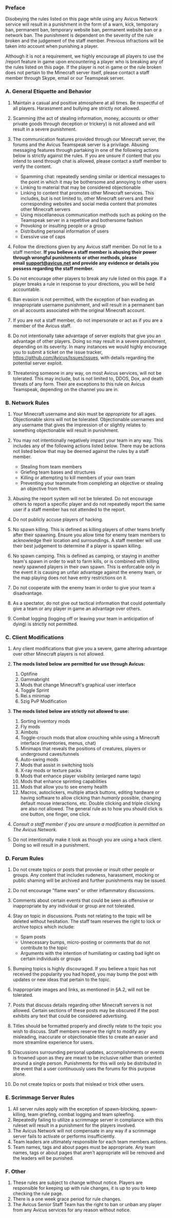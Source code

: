 ﻿### Preface

Disobeying the rules listed on this page while using any Avicus Network service will result in a punishment in the form of a warn, kick, temporary ban, permanent ban, temporary website ban, permanent website ban or a network ban. The punishment is dependent on the severity of the rule broken and the judgement of the staff member. Previous infractions will be taken into account when punishing a player.

Although it is not a requirement, we highly encourage all players to use the /report feature in game upon encountering a player who is breaking any of the rules listed on this page. If the player is not in game or the rule broken does not pertain to the Minecraft server itself, please contact a staff member through Skype, email or our Teamspeak server.

### A. General Etiquette and Behavior

1. Maintain a casual and positive atmosphere at all times. Be respectful of all players. Harassment and bullying are strictly not allowed.
2. Scamming (the act of stealing information, money, accounts or other private goods through deception or trickery) is not allowed and will result in a severe punishment.
3. The communication features provided through our Minecraft server, the forums and the Avicus Teamspeak server is a privilage. Abusing messaging features through partaking in one of the following actions below is strictly against the rules. If you are unsure if content that you intend to send through chat is allowed, please contact a staff member to verify the content.
    - Spamming chat: repeatedly sending similar or identical messages to the point in which it may be bothersome and annoying to other users
    - Linking to material that may be considered objectionable
    - Linking to content that promotes other Minecraft services. This includes, but is not limited to, other Minecraft servers and their corresponding websites and social media content that promotes other Minecraft servers
    - Using miscellaneous communication methods such as poking on the Teamspeak server in a repetitive and bothersome fashion
    - Provoking or insulting people or a group
    - Distributing personal information of users
    - Exessive use of caps

4. Follow the directions given by any Avicus staff member. Do not lie to a staff member. **If you believe a staff member is abusing their power through wrongful punishments or other methods, please email [support@avicus.net](mailto:support@avicus.net) and provide any evidence or details you possess regarding the staff member.**
5. Do not encourage other players to break any rule listed on this page. If a player breaks a rule in response to your directions, you will be held accountable.
6. Ban evasion is not permitted, with the exception of ban evading an innapropriate username punishment, and will result in a permanent ban on all accounts associated with the original Minecraft account.
7. If you are not a staff member, do not impersonate or act as if you are a member of the Avicus staff.
8. Do not intentionally take advantage of server exploits that give you an advantage of other players. Doing so may result in a severe punishment, depending on its severity. In many instances we would highly encourage you to submit a ticket on the issue tracker, https://github.com/Avicus/Issues/issues, with details regarding the potential server exploit.
9. Threatening someone in any way, on most Avicus services, will not be tolerated. This may include, but is not limited to, DDOS, Dox, and death threats of any form. Their are exceptions to this rule on Avicus Teamspeak, depending on the channel you are in.
 

### B. Network Rules

1. Your Minecraft username and skin must be *appropriate* for all ages. Objectionable skins will not be tolerated. Objectionable usernames and any username that gives the impression of or slightly relates to something objectionable will result in punishment.
2. You may not intentionally negatively impact your team in any way. This includes any of the following actions listed below. There may be actions not listed below that may be deemed against the rules by a staff member.
    - Stealing from team members
    - Griefing team bases and structures
    - Killing or attempting to kill members of your own team
    - Preventing your teammate from completing an objective or stealing an objective from them.

3. Abusing the report system will not be tolerated. Do not encourage others to report a specific player and do not repeatedly report the same user if a staff member has not attended to the report.
4. Do not publicly accuse players of hacking.
5. No spawn killing. This is defined as killing players of other teams briefly after their spawning. Ensure you allow time for enemy team members to acknowledge their location and surroundings. A staff member will use their best judgement to determine if a player is spawn killing.
6. No spawn camping. This is defined as camping, or staying in another team's spawn in order to wait to farm kills, or is combined with killing newly spawned players in their own spawn. This is enforcable only in the event it is causing an unfair advantage against the enemy team, or the map playing does not have entry restrictions on it.
7. Do not cooperate with the enemy team in order to give your team a disadvantage.
8. As a spectator, do not give out tactical information that could potentially give a team or any player in game an advantage over others.
9. Combat logging (logging off or leaving your team in anticipation of dying) is strictly not permitted.


### C. Client Modifications

1. Any client modifications that give you a severe, game altering advantage over other Minecraft players is not allowed.
2. **The mods listed below are permitted for use through Avicus:**
    1. Optifine
    2. Gammabright
    3. Mods that change Minecraft's graphical user interface
    4. Toggle Sprint
    5. Rei.s minimap
    6. 5zig PvP Modification

3. **The mods listed below are strictly not allowed to use:**
    1. Sorting inventory mods
    2. Fly mods
    3. Aimbots
    4. Toggle-crouch mods that allow crouching while using a Minecraft interface (inventories, menus, chat)
    5. Minimaps that reveals the positions of creatures, players or underground caves/tunnels
    6. Auto-swing mods
    7. Mods that assist in switching tools
    8. X-ray mods or texture packs
    9. Mods that enhance player visibility (enlarged name tags)
    10. Mods that enhance sprinting capabilities
    11. Mods that allow you to see enemy health
    12. Macros, autoclickers, multiple attack buttons, editing hardware or having software to allow clicking than *humanly* possible, changing default mouse interactions, etc. Double clicking and triple clicking are also not allowed. The general rule as to how you should click is one button, one finger, one click. 

4. _Consult a staff member if you are unsure a modification is permitted on The Avicus Network._

5. Do not intentionally make it look as though you are using a hack client. Doing so will result in a punishment. 

  

### D. Forum Rules

1. Do not create topics or posts that provoke or insult other people or groups. Any content that includes rudeness, harassment, mocking or public shaming will be archived and further punishments may be issued.
2. Do not encourage "flame wars" or other inflammatory discussions.
3. Comments about certain events that could be seen as offensive or inappropriate by any individual or group are not tolerated.
4. Stay on topic in discussions. Posts not relating to the topic will be deleted without hesitation. The staff team reserves the right to lock or archive topics which include:
    - Spam posts
    - Unnecessary bumps, micro-posting or comments that do not contribute to the topic
    - Arguments with the intention of humiliating or casting bad light on certain individuals or groups

5. Bumping topics is highly discouraged. If you believe a topic has not received the popularity you had hoped, you may bump the post with updates or new ideas that pertain to the topic.
6. Inappropriate images and links, as mentioned in §A.2, will not be tolerated.
7. Posts that discuss details regarding other Minecraft servers is not allowed. Certain sections of these posts may be obscured if the post exhibits any text that could be considered advertising.
8. Titles should be formatted properly and directly relate to the topic you wish to discuss. Staff members reserve the right to modify any misleading, inaccurate or objectionable titles to create an easier and more streamline experience for users.
9. Discussions surrounding personal updates, accomplishments or events is frowned upon as they are meant to be inclusive rather than oriented around a single person. Punishments for this will only be distributed in the event that a user continuously uses the forums for this purpose alone.
10. Do not create topics or posts that mislead or trick other users. 
  

### E. Scrimmage Server Rules

1. All server rules apply with the exception of spawn-blocking, spawn-killing, team griefing, combat logging and team spleefing.
2. Repeatedly failing to utilize a scrimmage server in compliance with this ruleset will result in a punishment for the players involved.
3. The Avicus Network will not compensate in any way if a scrimmage server fails to activate or performs insufficiently.
4. Team leaders are ultimately responsible for each team members actions.
5. Team names, tags and about pages must be appropriate. Any team names, tags or about pages that aren’t appropriate will be removed and the leaders will be punished.

### F. Other

1. These rules are subject to change without notice. Players are responsible for keeping up with rule changes, it is up to you to keep checking the rule page.
2. There is a one week grace period for rule changes.
3. The Avicus Senior Staff Team has the right to ban or unban any player from any Avicus services for any reason without notice. 
